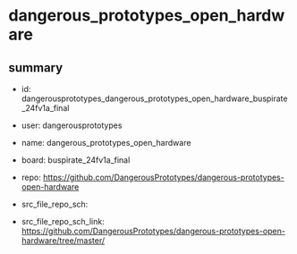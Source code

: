 # dangerous_prototypes_open_hardware
 
## summary 
* id: dangerousprototypes_dangerous_prototypes_open_hardware_buspirate_24fv1a_final
* user: dangerousprototypes
* name: dangerous_prototypes_open_hardware
* board: buspirate_24fv1a_final
* repo: https://github.com/DangerousPrototypes/dangerous-prototypes-open-hardware



* src_file_repo_sch: 
* src_file_repo_sch_link: https://github.com/DangerousPrototypes/dangerous-prototypes-open-hardware/tree/master/





